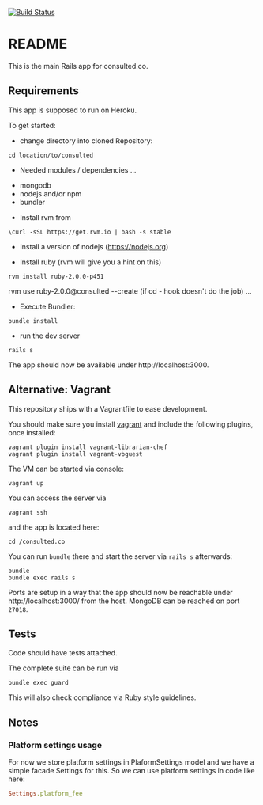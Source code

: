 [![Build Status](https://circleci.com/gh/floriank/consulted.png?circle-token=37979798070167a8f6b7caf53a1c6e4f0b8fffe5)](https://magnum.travis-ci.com/floriank/consulted)

# README

This is the main Rails app for consulted.co.

## Requirements

This app is supposed to run on Heroku.

To get started:

* change directory into cloned Repository:

```
cd location/to/consulted
```

* Needed modules / dependencies
...
- mongodb
- nodejs and/or npm
- bundler

* Install rvm from

```
\curl -sSL https://get.rvm.io | bash -s stable
```

* Install a version of nodejs (https://nodejs.org)

* Install ruby (rvm will give you a hint on this)

```
rvm install ruby-2.0.0-p451
```
rvm use ruby-2.0.0@consulted --create (if cd - hook doesn't do the job)
...


* Execute Bundler:

```
bundle install
```

* run the dev server

```
rails s
```

The app should now be available under http://localhost:3000.

## Alternative: Vagrant

This repository ships with a Vagrantfile to ease development.

You should make sure you install [vagrant](http://www.vagrantup.com/) and include the following plugins, once installed:

```
vagrant plugin install vagrant-librarian-chef
vagrant plugin install vagrant-vbguest
```

The VM can be started via console:

```
vagrant up
```


You can access the server via

```
vagrant ssh
```

and the app is located here:

```
cd /consulted.co
```

You can run `bundle` there and start the server via `rails s` afterwards:

```
bundle
bundle exec rails s
```

Ports are setup in a way that the app should now be reachable under http://localhost:3000/ from the host. MongoDB can be reached on port `27018`.

## Tests

Code should have tests attached.

The complete suite can be run via

```
bundle exec guard
```

This will also check compliance via Ruby style guidelines.


## Notes

### Platform settings usage

For now we store platform settings in PlaformSettings model and we have a simple
facade Settings for this. So we can use platform settings in code like here:

```ruby
Settings.platform_fee
```

